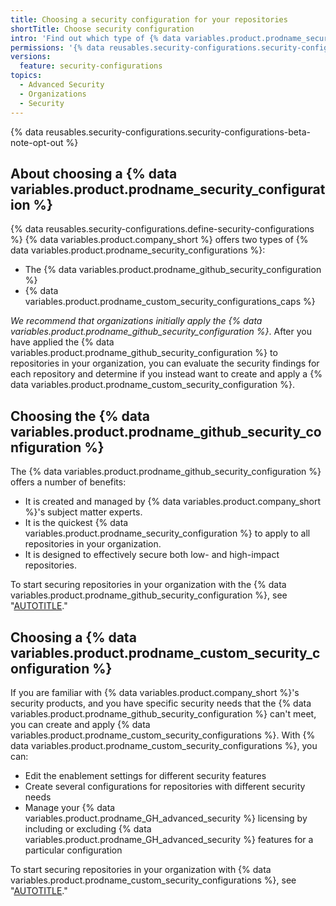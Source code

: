 ```yaml
---
title: Choosing a security configuration for your repositories
shortTitle: Choose security configuration
intro: 'Find out which type of {% data variables.product.prodname_security_configuration %} will meet the security needs of the repositories in your organization.'
permissions: '{% data reusables.security-configurations.security-configurations-permissions %}'
versions:
  feature: security-configurations
topics:
  - Advanced Security
  - Organizations
  - Security
---
```


{% data reusables.security-configurations.security-configurations-beta-note-opt-out %}

## About choosing a {% data variables.product.prodname_security_configuration %}

{% data reusables.security-configurations.define-security-configurations %} {% data variables.product.company_short %} offers two types of {% data variables.product.prodname_security_configurations %}:

* The {% data variables.product.prodname_github_security_configuration %}
* {% data variables.product.prodname_custom_security_configurations_caps %}

_We recommend that organizations initially apply the {% data variables.product.prodname_github_security_configuration %}_. After you have applied the {% data variables.product.prodname_github_security_configuration %} to repositories in your organization, you can evaluate the security findings for each repository and determine if you instead want to create and apply a {% data variables.product.prodname_custom_security_configuration %}.

## Choosing the {% data variables.product.prodname_github_security_configuration %}

The {% data variables.product.prodname_github_security_configuration %} offers a number of benefits:

* It is created and managed by {% data variables.product.company_short %}'s subject matter experts.
* It is the quickest {% data variables.product.prodname_security_configuration %} to apply to all repositories in your organization.
* It is designed to effectively secure both low- and high-impact repositories.

To start securing repositories in your organization with the {% data variables.product.prodname_github_security_configuration %}, see "[AUTOTITLE](/code-security/securing-your-organization/enabling-security-features-in-your-organization/applying-the-github-recommended-security-configuration-in-your-organization)."

## Choosing a {% data variables.product.prodname_custom_security_configuration %}

If you are familiar with {% data variables.product.company_short %}'s security products, and you have specific security needs that the {% data variables.product.prodname_github_security_configuration %} can't meet, you can create and apply {% data variables.product.prodname_custom_security_configurations %}. With {% data variables.product.prodname_custom_security_configurations %}, you can:

* Edit the enablement settings for different security features
* Create several configurations for repositories with different security needs
* Manage your {% data variables.product.prodname_GH_advanced_security %} licensing by including or excluding {% data variables.product.prodname_GH_advanced_security %} features for a particular configuration

To start securing repositories in your organization with {% data variables.product.prodname_custom_security_configurations %}, see "[AUTOTITLE](/code-security/securing-your-organization/meeting-your-specific-security-needs-with-custom-security-configurations/creating-a-custom-security-configuration)."
